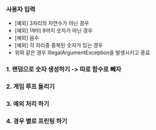 
### 사용자 입력 
* [예외] 3자리의 자연수가 아닌 경우 
* [예외] 1부터 9까지 숫자가 아닌 경우 
* [예외] 음수 
* [예외] 각 자리중 중복된 숫자가 있는 경우 
* 위와 같은 경우 IllegalArgumentException을 발생시키고 종료 

### 1. 랜덤으로 숫자 생성하기 -> 따로 함수로 빼자 
### 2. 게임 루프 돌리기
### 3. 예외 처리 하기
### 4. 경우 별로 프린팅 하기